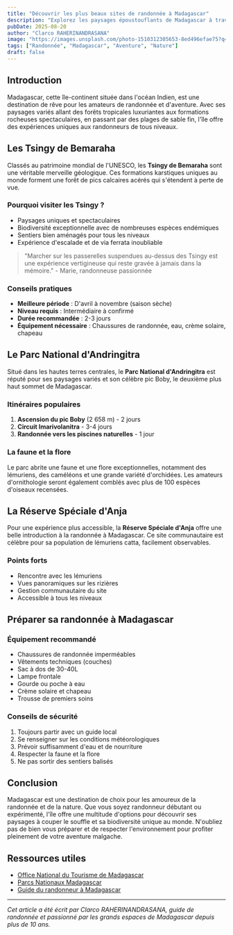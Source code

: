 ```yaml
---
title: "Découvrir les plus beaux sites de randonnée à Madagascar"
description: "Explorez les paysages époustouflants de Madagascar à travers ses meilleurs sentiers de randonnée. Des Tsingy de Bemaraha aux forêts tropicales, préparez votre aventure dans la Grande Île."
pubDate: 2025-08-20
author: "Clarco RAHERINANDRASANA"
image: "https://images.unsplash.com/photo-1510312305653-8ed496efae75?q=80&w=774&auto=format&fit=crop&ixlib=rb-4.1.0&ixid=M3wxMjA3fDB8MHxwaG90by1wYWdlfHx8fGVufDB8fHx8fA%3D%3D"
tags: ["Randonnée", "Madagascar", "Aventure", "Nature"]
draft: false
---
```


## Introduction

Madagascar, cette île-continent située dans l'océan Indien, est une destination de rêve pour les amateurs de randonnée et d'aventure. Avec ses paysages variés allant des forêts tropicales luxuriantes aux formations rocheuses spectaculaires, en passant par des plages de sable fin, l'île offre des expériences uniques aux randonneurs de tous niveaux.

## Les Tsingy de Bemaraha

Classés au patrimoine mondial de l'UNESCO, les **Tsingy de Bemaraha** sont une véritable merveille géologique. Ces formations karstiques uniques au monde forment une forêt de pics calcaires acérés qui s'étendent à perte de vue.

### Pourquoi visiter les Tsingy ?

- Paysages uniques et spectaculaires
- Biodiversité exceptionnelle avec de nombreuses espèces endémiques
- Sentiers bien aménagés pour tous les niveaux
- Expérience d'escalade et de via ferrata inoubliable

> "Marcher sur les passerelles suspendues au-dessus des Tsingy est une expérience vertigineuse qui reste gravée à jamais dans la mémoire." - Marie, randonneuse passionnée

### Conseils pratiques

- **Meilleure période** : D'avril à novembre (saison sèche)
- **Niveau requis** : Intermédiaire à confirmé
- **Durée recommandée** : 2-3 jours
- **Équipement nécessaire** : Chaussures de randonnée, eau, crème solaire, chapeau

## Le Parc National d'Andringitra

Situé dans les hautes terres centrales, le **Parc National d'Andringitra** est réputé pour ses paysages variés et son célèbre pic Boby, le deuxième plus haut sommet de Madagascar.

### Itinéraires populaires

1. **Ascension du pic Boby** (2 658 m) - 2 jours
2. **Circuit Imarivolanitra** - 3-4 jours
3. **Randonnée vers les piscines naturelles** - 1 jour

### La faune et la flore

Le parc abrite une faune et une flore exceptionnelles, notamment des lémuriens, des caméléons et une grande variété d'orchidées. Les amateurs d'ornithologie seront également comblés avec plus de 100 espèces d'oiseaux recensées.

## La Réserve Spéciale d'Anja

Pour une expérience plus accessible, la **Réserve Spéciale d'Anja** offre une belle introduction à la randonnée à Madagascar. Ce site communautaire est célèbre pour sa population de lémuriens catta, facilement observables.

### Points forts

- Rencontre avec les lémuriens
- Vues panoramiques sur les rizières
- Gestion communautaire du site
- Accessible à tous les niveaux

## Préparer sa randonnée à Madagascar

### Équipement recommandé

- Chaussures de randonnée imperméables
- Vêtements techniques (couches)
- Sac à dos de 30-40L
- Lampe frontale
- Gourde ou poche à eau
- Crème solaire et chapeau
- Trousse de premiers soins

### Conseils de sécurité

1. Toujours partir avec un guide local
2. Se renseigner sur les conditions météorologiques
3. Prévoir suffisamment d'eau et de nourriture
4. Respecter la faune et la flore
5. Ne pas sortir des sentiers balisés

## Conclusion

Madagascar est une destination de choix pour les amoureux de la randonnée et de la nature. Que vous soyez randonneur débutant ou expérimenté, l'île offre une multitude d'options pour découvrir ses paysages à couper le souffle et sa biodiversité unique au monde. N'oubliez pas de bien vous préparer et de respecter l'environnement pour profiter pleinement de votre aventure malgache.

## Ressources utiles

- [Office National du Tourisme de Madagascar](https://www.madagascar-tourisme.com)
- [Parcs Nationaux Madagascar](https://www.parcs-madagascar.com)
- [Guide du randonneur à Madagascar](https://www.rando-madagascar.mg)

---

*Cet article a été écrit par Clarco RAHERINANDRASANA, guide de randonnée et passionné par les grands espaces de Madagascar depuis plus de 10 ans.*

